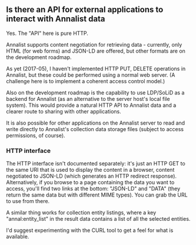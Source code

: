 ## Is there an API for external applications to interact with Annalist data

Yes.  The "API" here is pure HTTP.

Annalist supports content negotiation for retrieving data - currently, only HTML (for web forms) and JSON-LD are offered, but other formats are on the development roadmap.

As yet (2017-05), I haven't implemented HTTP PUT, DELETE operations in Annalist, but these could be performed using a normal web server.  (A challenge here is to implement a coherent access control model.)

Also on the development roadmap is the capability to use LDP/SoLiD as a backend for Annalist (as an alternative to the server host's local file system).  This would provide a natural HTTP API to Annalist data and a clearer route to sharing with other applications.

It is also possible for other applications on the Annalist server to read and write directly to Annalist's collection data storage files (subject to access permissions, of course).

### HTTP interface

The HTTP interface isn't documented separately: it's just an HTTP GET to the same URI that is used to display the content in a browser, content negotiated to JSON-LD (which generates an HTTP redirect response).  Alternatively, if you browse to a page containing the data you want to access, you'll find two links at the bottom:  "JSON-LD" and "DATA" (they return the same data but with different MIME types).  You can grab the URL to use from there.

A similar thing works for collection entity listings, where a key "annal:entity_list" in the result data contains a list of all the selected entities.

I'd suggest experimenting with the CURL tool to get a feel for what is available.

